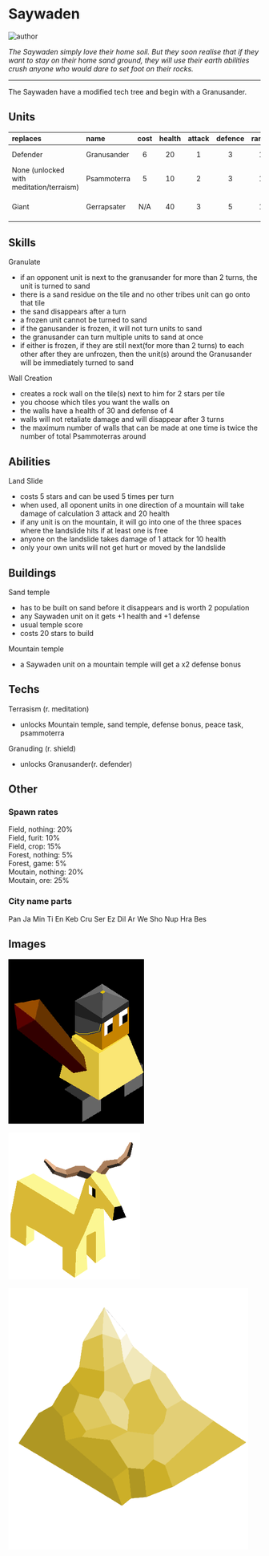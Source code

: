 # Saywaden

![author](https://img.shields.io/badge/author-THomez%233628-%237289DA)

*The Saywaden simply love their home soil. But they soon realise that if they want to stay on their home sand ground, they will use their earth abilities crush anyone who would dare to set foot on their rocks.*

---

The Saywaden have a modified tech tree and begin with a Granusander.

## Units

| replaces | name | cost | health | attack | defence | range | movement | skills |
|:---------|:-----|:----:|:------:|:------:|:-------:|:-----:|:--------:|:-------|
| Defender | Granusander | 6 | 20 | 1 | 3 | 1 | 1 | Granulate, Fortify |
| None (unlocked with meditation/terraism) | Psammoterra | 5 | 10 | 2 | 3 | 1 | 1 | Fortify, Wall Creation |
| Giant | Gerrapsater | N/A | 40 | 3 | 5 | 1 | 1 | Granulate, Wall Creation |

## Skills

Granulate

- if an opponent unit is next to the granusander for more than 2 turns, the unit is turned to sand
- there is a sand residue on the tile and no other tribes unit can go onto that tile
- the sand disappears after a turn
- a frozen unit cannot be turned to sand
- if the ganusander is frozen, it will not turn units to sand
- the granusander can turn multiple units to sand at once
- if either is frozen, if they are still next(for more than 2 turns) to each other after they are unfrozen, then the unit(s) around the Granusander will be immediately turned to sand

Wall Creation

- creates a rock wall on the tile(s) next to him for 2 stars per tile
- you choose which tiles you want the walls on
- the walls have a health of 30 and defense of 4
- walls will not retaliate damage and will disappear after 3 turns
- the maximum number of walls that can be made at one time is twice the number of total Psammoterras around

## Abilities

Land Slide

- costs 5 stars and can be used 5 times per turn
- when used, all oponent units in one direction of a mountain will take damage of calculation 3 attack and 20 health
- if any unit is on the mountain, it will go into one of the three spaces where the landslide hits if at least one is free
- anyone on the landslide takes damage of 1 attack for 10 health
- only your own units will not get hurt or moved by the landslide

## Buildings

Sand temple

- has to be built on sand before it disappears and is worth 2 population
- any Saywaden unit on it gets +1 health and +1 defense
- usual temple score
- costs 20 stars to build

Mountain temple

- a Saywaden unit on a mountain temple will get a x2 defense bonus

## Techs

Terrasism (r. meditation)

- unlocks Mountain temple, sand temple, defense bonus, peace task, psammoterra

Granuding (r. shield)

- unlocks Granusander(r. defender)

## Other

### Spawn rates

Field, nothing: 20%  
Field, furit: 10%  
Field, crop: 15%  
Forest, nothing: 5%  
Forest, game: 5%  
Moutain, nothing: 20%  
Moutain, ore: 25%

### City name parts

Pan Ja Min Ti En Keb Cru Ser Ez Dil Ar We Sho Nup Hra Bes

## Images

![A Saywaden warrior](../images/saywaden0.png)

![A Gaseli, the Saywaden animal](../images/saywaden1.png)

![A Saywaden mountain](../images/saywaden2.png)
